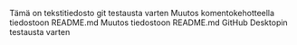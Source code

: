 Tämä on tekstitiedosto git testausta varten
Muutos komentokehotteella tiedostoon README.md
Muutos tiedostoon README.md GitHub Desktopin testausta varten
